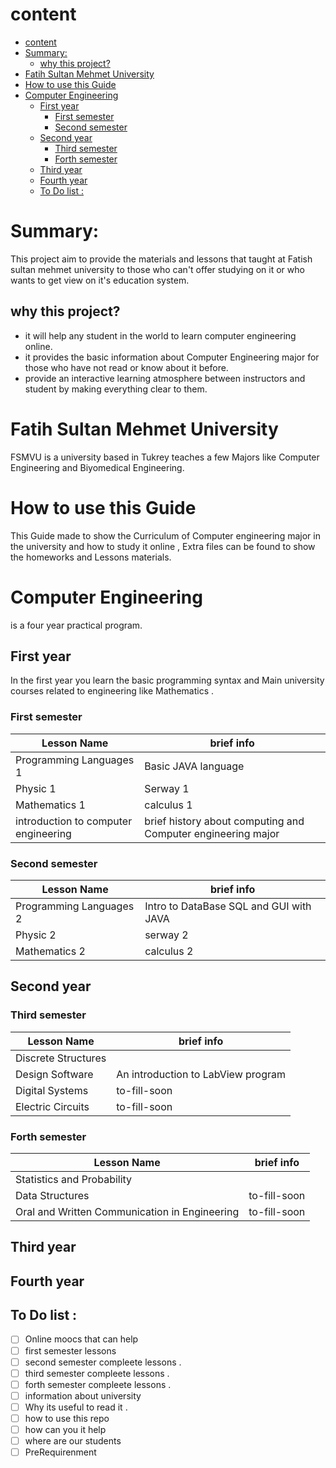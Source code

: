 # content
<!-- TOC -->

- [content](#content)
- [Summary:](#summary)
    - [why this project?](#why-this-project)
- [Fatih Sultan Mehmet University](#fatih-sultan-mehmet-university)
- [How to use this Guide](#how-to-use-this-guide)
- [Computer Engineering](#computer-engineering)
    - [First year](#first-year)
        - [First semester](#first-semester)
        - [Second semester](#second-semester)
    - [Second year](#second-year)
        - [Third semester](#third-semester)
        - [Forth semester](#forth-semester)
    - [Third year](#third-year)
    - [Fourth year](#fourth-year)
    - [To Do list :](#to-do-list)

<!-- /TOC -->




# Summary:
This project aim to provide the materials and lessons that taught at Fatish sultan mehmet university to those who can't offer studying on it or who wants to get view on it's education system.


## why this project?

- it will help any student in the world to learn computer engineering online.
- it provides the basic information about Computer Engineering major for those who have not read or know about it before. 
- provide an interactive learning atmosphere between instructors and student by making everything clear to them.

# Fatih Sultan Mehmet University 
FSMVU is a university based in Tukrey teaches a few Majors like Computer Engineering and Biyomedical Engineering.

# How to use this Guide 
This Guide made to show the Curriculum of Computer engineering 
major in the university and how to study it online ,
Extra files can be found to show the homeworks and Lessons materials.


# Computer Engineering 
is a four year practical program.

## First year
In the first year you learn the basic programming syntax and Main university courses related to engineering like Mathematics .

### First semester 

| Lesson Name                          | brief info                                                   |
| --- | --- |
| Programming Languages 1              | Basic JAVA language                                          |
| Physic 1                             | Serway 1                                                     |
| Mathematics 1                        | calculus 1                                                   |
| introduction to computer engineering | brief history about computing and Computer engineering major |


### Second semester

| Lesson Name             | brief info                              |
| --- | --- |
| Programming Languages 2 | Intro to DataBase SQL and GUI with JAVA |
| Physic 2                | serway 2                                |
| Mathematics  2          | calculus 2                              |


## Second year 

### Third semester 

| Lesson Name         | brief info                         |
| --- | --- |
| Discrete Structures |                                 |
| Design Software     | An introduction to LabView program |
| Digital  Systems    | to-fill-soon                       |
| Electric Circuits   | to-fill-soon                       |


### Forth semester 

| Lesson Name                                   | brief info   |
| --- | --- |
| Statistics and Probability                    |           |
| Data Structures                               | to-fill-soon |
| Oral and Written Communication in Engineering | to-fill-soon |

## Third year 


## Fourth year 


## To Do list :
- [ ] Online moocs that can help 
- [ ] first semester lessons 
- [ ] second semester compleete lessons .
- [ ] third semester compleete lessons .
- [ ] forth semester compleete lessons .
- [ ] information about university 
- [ ] Why its useful to read it . 
- [ ] how to use this repo 
- [ ] how can you it help 
- [ ] where are our students 
- [ ] PreRequirenment